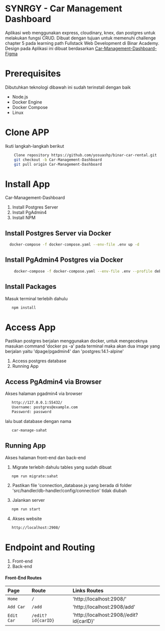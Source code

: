 # SYNRGY - Car Management Dashboard

Aplikasi web menggunakan express, cloudinary, knex, dan postgres untuk melakukan fungsi CRUD. Dibuat dengan tujuan untuk memenuhi challenge chapter 5 pada learning path Fullstack Web Development di Binar Academy. Design pada Aplikasi ini dibuat berdasarkan [Car-Management-Dashboard-Figma](https://www.figma.com/file/QiNXZPX7OwUeFzqSPuiQBE/BCR---Binar-Car-Rental?type=design&node-id=18343-5831&mode=design&t=ChhDUoaZb8FmFWPk-0)

# Prerequisites
Dibutuhkan teknologi dibawah ini sudah terinstall dengan baik
- Node.js
- Docker Engine
- Docker Compose
- Linux

# Clone APP
Ikuti langkah-langkah berikut
```bash
    Clone repository https://github.com/yosuashp/binar-car-rental.git
    git checkout -b Car-Management-Dashboard
    git pull origin Car-Management-Dashboard
```

# Install App
Car-Management-Dashboard
1. Install Postgres Server 
2. Install PgAdmin4
3. Install NPM

## Install Postgres Server via Docker
```bash
  docker-compose -f docker-compose.yaml --env-file .env up -d
```
## Install PgAdmin4 Postgres via Docker
```bash
    docker-compose -f docker-compose.yaml --env-file .env --profile debug up -d
```
## Install Packages
Masuk terminal terlebih dahulu
```bash
   npm install
```
# Access App
Pastikan postgres berjalan menggunakan docker, untuk mengeceknya masukan command 'docker ps -a' pada terminal maka akan dua image yang berjalan yaitu 'dpage/pgadmin4' dan 'postgres:14.1-alpine'
1. Access postgres database
2. Running App

## Access PgAdmin4 via Browser
Akses halaman pgadmin4 via browser
```bash
   http://127.0.0.1:55432/
   Username: postgres@example.com
   Password: password
```
lalu buat database dengan nama
```bash
   car-manage-sahat
```
## Running App
Akses halaman front-end dan back-end
1. Migrate terlebih dahulu tables yang sudah dibuat
```bash
   npm run migrate:sahat
```
2. Pastikan file 'connection_database.js yang berada di folder 'src/handler/db-handler/config/connection' tidak diubah

3. Jalankan server
```bash
   npm run start
```
4. Akses website
```bash
   http://localhost:2908/
```
# Endpoint and Routing
1. Front-end
2. Back-end

#### Front-End Routes

| Page | Route    | Links Routes                |
| :-------- | :------- | :------------------------- |
| `Home` | `/` | 'http://localhost:2908/'|
| `Add Car` | `/add` | 'http://localhost:2908/add'|
| `Edit Car` | `/edit?id{carID}` | 'http://localhost:2908//edit?id{carID}'|
